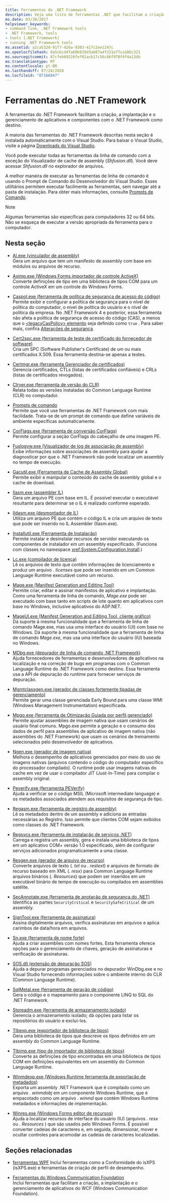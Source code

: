 ```yaml
---
title: Ferramentas do .NET Framework
description: Veja uma lista de ferramentas .NET que facilitam a criação, a implantação e o gerenciamento de aplicativos e componentes direcionados ao .NET.
ms.date: 03/30/2017
helpviewer_keywords:
- command line, .NET Framework tools
- .NET Framework, tools
- tools [.NET Framework]
- running .NET Framework tools
ms.assetid: a2ca532d-91f7-426a-9303-417c2ee1247c
ms.openlocfilehash: 0a5cbcd4fa60b819d3ab07a4f221e77ca106c321
ms.sourcegitcommit: 87cfeb69226fef01acb17c56c86f978f4f4a13db
ms.translationtype: MT
ms.contentlocale: pt-BR
ms.lasthandoff: 07/24/2020
ms.locfileid: "87166847"
---
```

# <a name="net-framework-tools"></a>Ferramentas do .NET Framework

A ferramentas do .NET Framework facilitam a criação, a implantação e o gerenciamento de aplicativos e componentes com o .NET Framework como destino.

A maioria das ferramentas do .NET Framework descritas nesta seção é instalada automaticamente com o Visual Studio. Para baixar o Visual Studio, visite a página [Downloads do Visual Studio](https://visualstudio.microsoft.com/downloads/?utm_medium=microsoft&utm_source=docs.microsoft.com&utm_campaign=inline+link&utm_content=download+vs2019).

Você pode executar todas as ferramentas da linha de comando com a exceção do Visualizador de cache de assembly (*Shfusion.dll*). Você deve acessar *Shfusion.dll* no explorador de arquivos.
  
A melhor maneira de executar as ferramentas de linha de comando é usando o Prompt de Comando do Desenvolvedor do Visual Studio. Esses utilitários permitem executar facilmente as ferramentas, sem navegar até a pasta de instalação. Para obter mais informações, consulte [Prompts de Comando](developer-command-prompt-for-vs.md).

> [!NOTE]
> Algumas ferramentas são específicas para computadores 32 ou 64 bits. Não se esqueça de executar a versão apropriada da ferramenta para o computador.

## <a name="in-this-section"></a>Nesta seção

- [Al.exe (vinculador de assembly)](al-exe-assembly-linker.md)  
Gera um arquivo que tem um manifesto de assembly com base em módulos ou arquivos de recurso.

- [Aximp.exe (Windows Forms importador de controle ActiveX)](aximp-exe-windows-forms-activex-control-importer.md)  
Converte definições de tipo em uma biblioteca de tipos COM para um controle ActiveX em um controle do Windows Forms.

- [Caspol.exe (ferramenta de política de segurança de acesso do código)](caspol-exe-code-access-security-policy-tool.md)  
Permite exibir e configurar a política de segurança para o nível de política do computador, o nível de política do usuário e o nível de política da empresa. No .NET Framework 4 e posterior, essa ferramenta não afeta a política de segurança de acesso do código (CAS), a menos que o [ \<legacyCasPolicy> elemento](../configure-apps/file-schema/runtime/netfx40-legacysecuritypolicy-element.md) seja definido como `true` . Para saber mais, confira [Alterações de segurança](https://docs.microsoft.com/previous-versions/dotnet/framework/security/security-changes).

- [Cert2spc.exe (ferramenta de teste de certificado do fornecedor de software)](cert2spc-exe-software-publisher-certificate-test-tool.md)  
Cria um SPC (Software Publisher's Certificate) de um ou mais certificados X.509. Essa ferramenta destina-se apenas a testes.

- [Certmgr.exe (ferramenta Gerenciador de certificados)](certmgr-exe-certificate-manager-tool.md)  
Gerencia certificados, CTLs (listas de certificados confiáveis) e CRLs (listas de certificados revogados).

- [Clrver.exe (ferramenta de versão do CLR)](clrver-exe-clr-version-tool.md)  
Relata todas as versões instaladas do Common Language Runtime (CLR) no computador.

- [Prompts de comando](developer-command-prompt-for-vs.md)  
Permite que você use ferramentas de .NET Framework com mais facilidade. Trata-se de um prompt de comando que define variáveis de ambiente específicas automaticamente.

- [CorFlags.exe (ferramenta de conversão CorFlags)](corflags-exe-corflags-conversion-tool.md)  
Permite configurar a seção CorFlags do cabeçalho de uma imagem PE.

- [Fuslogvw.exe (Visualizador de log de associação de assembly)](fuslogvw-exe-assembly-binding-log-viewer.md)  
Exibe informações sobre associações de assembly para ajudar a diagnosticar por que o .NET Framework não pode localizar um assembly no tempo de execução.

- [Gacutil.exe (Ferramenta de Cache de Assembly Global)](gacutil-exe-gac-tool.md)  
Permite exibir e manipular o conteúdo do cache de assembly global e o cache de download.

- [Ilasm.exe (assembler IL)](ilasm-exe-il-assembler.md)  
Gera um arquivo PE com base em IL. É possível executar o executável resultante para determinar se o IL é realizado conforme esperado.

- [Ildasm.exe (desmontador de IL)](ildasm-exe-il-disassembler.md)  
Utiliza um arquivo PE que contém o código IL e cria um arquivo de texto que pode ser inserido no IL Assembler (Ilasm.exe).

- [Installutil.exe (Ferramenta de Instalação)](installutil-exe-installer-tool.md)  
Permite instalar e desinstalar recursos de servidor executando os componentes de instalador em um assembly especificado. (Funciona com classes no namespace <xref:System.Configuration.Install>.)

- [Lc.exe (compilador de licença)](lc-exe-license-compiler.md)  
Lê os arquivos de texto que contêm informações de licenciamento e produz um arquivo *. licenses* que pode ser inserido em um Common Language Runtime executável como um recurso.

- [Mage.exe (Manifest Generation and Editing Tool)](mage-exe-manifest-generation-and-editing-tool.md)  
Permite criar, editar e assinar manifestos de aplicativo e implantação. Como uma ferramenta de linha de comando, *Mage.exe* pode ser executado com base tanto em scripts de lote quanto em aplicativos com base no Windows, inclusive aplicativos do ASP.NET.

- [MageUI.exe (Manifest Generation and Editing Tool, cliente gráfico)](mageui-exe-manifest-generation-and-editing-tool-graphical-client.md)  
Dá suporte à mesma funcionalidade que a ferramenta de linha de comando Mage.exe, mas usa uma interface do usuário (UI) com base no Windows. Dá suporte à mesma funcionalidade que a ferramenta de linha de comando *Mage.exe*, mas usa uma interface do usuário (IU) baseada no Windows.

- [MDbg.exe (depurador de linha de comando .NET Framework)](mdbg-exe.md)  
Ajuda fornecedores de ferramentas e desenvolvedores de aplicativos na localização e na correção de bugs em programas com o Common Language Runtime do .NET Framework como destino. Essa ferramenta usa a API de depuração do runtime para fornecer serviços de depuração.

- [Mgmtclassgen.exe (gerador de classes fortemente tipadas de gerenciamento)](mgmtclassgen-exe.md)  
Permite gerar uma classe gerenciada Early Bound para uma classe WMI (Windows Management Instrumentation) especificada.

- [Mpgo.exe (ferramenta de Otimização Guiada por perfil gerenciado)](mpgo-exe-managed-profile-guided-optimization-tool.md)  
Permite ajustar assemblies de imagem nativa que usam cenários de usuário final comuns. Mpgo.exe permite a geração e o consumo dos dados de perfil para assemblies de aplicativo de imagem nativa (não assemblies do .NET Framework) que usam os cenários de treinamento selecionados pelo desenvolvedor de aplicativos.

- [Ngen.exe (gerador de imagem nativa)](ngen-exe-native-image-generator.md)  
Melhora o desempenho de aplicativos gerenciados por meio do uso de imagens nativas (arquivos contendo o código do computador específico do processador compilado). O runtime pode usar imagens nativas do cache em vez de usar o compilador JIT (Just-In-Time) para compilar o assembly original.

- [Peverify.exe (ferramenta PEVerify)](peverify-exe-peverify-tool.md)  
Ajuda a verificar se o código MSIL (Microsoft intermediate language) e os metadados associados atendem aos requisitos de segurança de tipo.

- [Regasm.exe (ferramenta de registro de assembly)](regasm-exe-assembly-registration-tool.md)  
Lê os metadados dentro de um assembly e adiciona as entradas necessárias ao Registro. Isso permite que clientes COM sejam exibidos como classes do .NET Framework.

- [Regsvcs.exe (ferramenta de instalação de serviços .NET)](regsvcs-exe-net-services-installation-tool.md)  
Carrega e registra um assembly, gera e instala uma biblioteca de tipos em um aplicativo COM+ versão 1.0 especificado, além de configurar serviços adicionados programaticamente a uma classe.

- [Resgen.exe (gerador de arquivo de recurso)](resgen-exe-resource-file-generator.md)  
Converte arquivos de texto (*. txt* ou *. restext*) e arquivos de formato de recurso baseado em XML (*. resx*) para Common Language Runtime arquivos binários (*. Resources*) que podem ser inseridos em um executável binário de tempo de execução ou compilados em assemblies satélite.

- [SecAnnotate.exe (ferramenta de anotação de segurança do .NET)](secannotate-exe-net-security-annotator-tool.md)  
Identifica as partes `SecurityCritical` e `SecuritySafeCritical` de um assembly.

- [SignTool.exe (ferramenta de assinatura)](signtool-exe.md)  
Assina digitalmente arquivos, verifica assinaturas em arquivos e aplica carimbos de data/hora em arquivos.

- [Sn.exe (ferramenta de nome forte)](sn-exe-strong-name-tool.md)  
Ajuda a criar assemblies com nomes fortes. Esta ferramenta oferece opções para o gerenciamento de chaves, geração de assinaturas e verificação de assinaturas.

- [SOS.dll (extensão de depuração SOS)](sos-dll-sos-debugging-extension.md)  
Ajuda a depurar programas gerenciados no depurador WinDbg.exe e no Visual Studio fornecendo informações sobre o ambiente interno do CLR (Common Language Runtime).

- [SqlMetal.exe (ferramenta de geração de código)](sqlmetal-exe-code-generation-tool.md)  
Gera o código e o mapeamento para o componente LINQ to SQL do .NET Framework.

- [Storeadm.exe (ferramenta de armazenamento isolado)](storeadm-exe-isolated-storage-tool.md)  
Gerencia o armazenamento isolado; dá opções para listar os repositórios do usuário e excluí-los.

- [Tlbexp.exe (exportador de biblioteca de tipos)](tlbexp-exe-type-library-exporter.md)  
Gera uma biblioteca de tipos que descreve os tipos definidos em um assembly do Common Language Runtime.

- [Tlbimp.exe (tipo de importador de biblioteca de tipos)](tlbimp-exe-type-library-importer.md)  
Converte as definições de tipo encontradas em uma biblioteca de tipos COM em definições equivalentes em um assembly do Common Language Runtime.

- [Winmdexp.exe (Windows Runtime ferramenta de exportação de metadados)](winmdexp-exe-windows-runtime-metadata-export-tool.md)  
Exporta um assembly .NET Framework que é compilado como um arquivo *. winmdobj* em um componente Windows Runtime, que é empacotado como um arquivo *. winmd* que contém Windows Runtime metadados e informações de implementação.

- [Winres.exe (Windows Forms editor de recursos)](winres-exe-windows-forms-resource-editor.md)  
Ajuda a localizar recursos de interface do usuário (IU) (arquivos *. resx* ou *. Resources* ) que são usados pelo Windows Forms. É possível converter cadeias de caracteres e, em seguida, dimensionar, mover e ocultar controles para acomodar as cadeias de caracteres localizadas.

## <a name="related-sections"></a>Seções relacionadas

- [ferramentas WPF](https://docs.microsoft.com/previous-versions/ms742404(v=vs.110))  
Inclui ferramentas como a Conformidade do isXPS (isXPS.exe) e ferramentas de criação de perfil de desempenho.

- [Ferramentas do Windows Communication Foundation](../wcf/tools.md)  
Inclui ferramentas que facilitam a criação, a implantação e o gerenciamento de aplicativos do WCF (Windows Communication Foundation).
